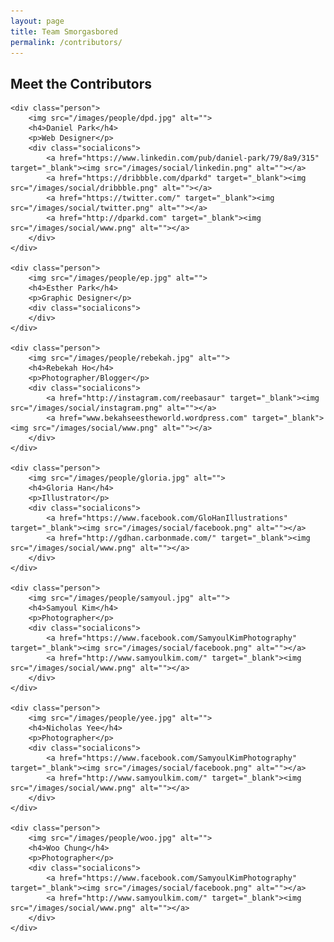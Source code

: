 ```yaml
---
layout: page
title: Team Smorgasbored
permalink: /contributors/
---
```


<div class="contributors">
	<h2>Meet the Contributors</h2>

	<div class="person">
		<img src="/images/people/dpd.jpg" alt="">
		<h4>Daniel Park</h4>
		<p>Web Designer</p>
		<div class="socialicons">
			<a href="https://www.linkedin.com/pub/daniel-park/79/8a9/315" target="_blank"><img src="/images/social/linkedin.png" alt=""></a>
			<a href="https://dribbble.com/dparkd" target="_blank"><img src="/images/social/dribbble.png" alt=""></a>
			<a href="https://twitter.com/" target="_blank"><img src="/images/social/twitter.png" alt=""></a>
			<a href="http://dparkd.com" target="_blank"><img src="/images/social/www.png" alt=""></a>
		</div>
	</div>

	<div class="person">
		<img src="/images/people/ep.jpg" alt="">
		<h4>Esther Park</h4>
		<p>Graphic Designer</p>
		<div class="socialicons">
		</div>
	</div>

	<div class="person">
		<img src="/images/people/rebekah.jpg" alt="">
		<h4>Rebekah Ho</h4>
		<p>Photographer/Blogger</p>
		<div class="socialicons">
			<a href="http://instagram.com/reebasaur" target="_blank"><img src="/images/social/instagram.png" alt=""></a>
			<a href="www.bekahseestheworld.wordpress.com" target="_blank"><img src="/images/social/www.png" alt=""></a>
		</div>
	</div>

	<div class="person">
		<img src="/images/people/gloria.jpg" alt="">
		<h4>Gloria Han</h4>
		<p>Illustrator</p>
		<div class="socialicons">
			<a href="https://www.facebook.com/GloHanIllustrations" target="_blank"><img src="/images/social/facebook.png" alt=""></a>
			<a href="http://gdhan.carbonmade.com/" target="_blank"><img src="/images/social/www.png" alt=""></a>
		</div>
	</div>

	<div class="person">
		<img src="/images/people/samyoul.jpg" alt="">
		<h4>Samyoul Kim</h4>
		<p>Photographer</p>
		<div class="socialicons">
			<a href="https://www.facebook.com/SamyoulKimPhotography" target="_blank"><img src="/images/social/facebook.png" alt=""></a>
			<a href="http://www.samyoulkim.com/" target="_blank"><img src="/images/social/www.png" alt=""></a>
		</div>
	</div>

	<div class="person">
		<img src="/images/people/yee.jpg" alt="">
		<h4>Nicholas Yee</h4>
		<p>Photographer</p>
		<div class="socialicons">
			<a href="https://www.facebook.com/SamyoulKimPhotography" target="_blank"><img src="/images/social/facebook.png" alt=""></a>
			<a href="http://www.samyoulkim.com/" target="_blank"><img src="/images/social/www.png" alt=""></a>
		</div>
	</div>

	<div class="person">
		<img src="/images/people/woo.jpg" alt="">
		<h4>Woo Chung</h4>
		<p>Photographer</p>
		<div class="socialicons">
			<a href="https://www.facebook.com/SamyoulKimPhotography" target="_blank"><img src="/images/social/facebook.png" alt=""></a>
			<a href="http://www.samyoulkim.com/" target="_blank"><img src="/images/social/www.png" alt=""></a>
		</div>
	</div>
</div>
<div class="space"></div>
